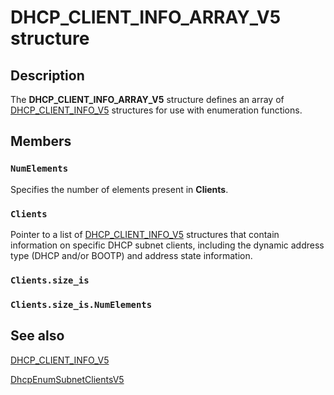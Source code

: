 # DHCP_CLIENT_INFO_ARRAY_V5 structure

## Description

The **DHCP_CLIENT_INFO_ARRAY_V5** structure defines an array of [DHCP_CLIENT_INFO_V5](https://learn.microsoft.com/windows/desktop/api/dhcpsapi/ns-dhcpsapi-dhcp_client_info_v5) structures for use with enumeration functions.

## Members

### `NumElements`

Specifies the number of elements present in **Clients**.

### `Clients`

Pointer to a list of [DHCP_CLIENT_INFO_V5](https://learn.microsoft.com/windows/desktop/api/dhcpsapi/ns-dhcpsapi-dhcp_client_info_v5) structures that contain information on specific DHCP subnet clients, including the dynamic address type (DHCP and/or BOOTP) and address state information.

### `Clients.size_is`

### `Clients.size_is.NumElements`

## See also

[DHCP_CLIENT_INFO_V5](https://learn.microsoft.com/windows/desktop/api/dhcpsapi/ns-dhcpsapi-dhcp_client_info_v5)

[DhcpEnumSubnetClientsV5](https://learn.microsoft.com/previous-versions/windows/desktop/api/dhcpsapi/nf-dhcpsapi-dhcpenumsubnetclientsv5)